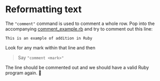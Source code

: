 # Reformatting text

The `"comment"` command is used to comment a whole row. Pop into the accompanying [comment_example.rb](./comment_example.rb) and try to comment out this line:

```
This is an example of addition in Ruby
```

Look for any mark within that line and then

> Say `"comment <mark>"`

The line should be commented out and we should have a valid Ruby program again. 🙌
